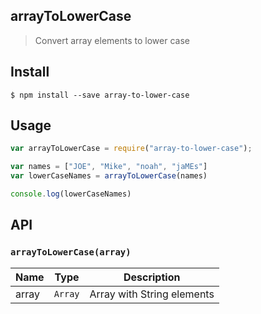 ## arrayToLowerCase
> Convert array elements to lower case

## Install
```
$ npm install --save array-to-lower-case
```

## Usage
```javascript
var arrayToLowerCase = require("array-to-lower-case");

var names = ["JOE", "Mike", "noah", "jaMEs"]
var lowerCaseNames = arrayToLowerCase(names)

console.log(lowerCaseNames)
```

## API
### `arrayToLowerCase(array)`

| Name | Type | Description |
|------|------|-------------|
| array | `Array` | Array with String elements 
